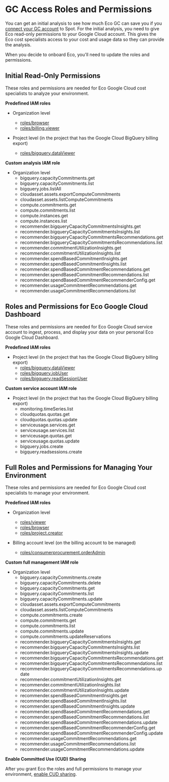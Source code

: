 <meta name="robots" content="noindex">

# GC Access Roles and Permissions

You can get an initial analysis to see how much Eco GC can save you if you [connect your GC account](eco/getting-started/gettingstarted-gc) to Spot. For the initial analysis, you need to give Eco read-only permissions to your Google Cloud account. This gives the Eco cost specialists access to your cost and usage data so they can provide the analysis.

When you decide to onboard Eco, you'll need to update the roles and permissions.

## Initial Read-Only Permissions 

These roles and permissions are needed for Eco Google Cloud cost specialists to analyze your environment.

**Predefined IAM roles**

* Organization level
   * [roles/browser](https://cloud.google.com/resource-manager/docs/access-control-org#browser)
   * [roles/billing.viewer](https://cloud.google.com/billing/docs/how-to/billing-access#billing.viewer)

* Project level (in the project that has the Google Cloud BigQuery billing export)
   * [roles/bigquery.dataViewer](https://cloud.google.com/bigquery/docs/access-control#bigquery.dataViewer)

**Custom analysis IAM role**

* Organization level
   * bigquery.capacityCommitments.get
   * bigquery.capacityCommitments.list
   * bigquery.jobs.listAll
   * cloudasset.assets.exportComputeCommitments
   * cloudasset.assets.listComputeCommitments
   * compute.commitments.get
   * compute.commitments.list
   * compute.instances.get
   * compute.instances.list
   * recommender.bigqueryCapacityCommitmentsInsights.get
   * recommender.bigqueryCapacityCommitmentsInsights.list
   * recommender.bigqueryCapacityCommitmentsRecommendations.get
   * recommender.bigqueryCapacityCommitmentsRecommendations.list
   * recommender.commitmentUtilizationInsights.get
   * recommender.commitmentUtilizationInsights.list
   * recommender.spendBasedCommitmentInsights.get
   * recommender.spendBasedCommitmentInsights.list
   * recommender.spendBasedCommitmentRecommendations.get
   * recommender.spendBasedCommitmentRecommendations.list
   * recommender.spendBasedCommitmentRecommenderConfig.get
   * recommender.usageCommitmentRecommendations.get
   * recommender.usageCommitmentRecommendations.list
 

## Roles and Permissions for Eco Google Cloud Dashboard

These roles and permissions are needed for Eco Google Cloud service account to ingest, process, and display your data on your personal Eco Google Cloud Dashboard.

**Predefined IAM roles**

* Project level (in the project that has the Google Cloud BigQuery billing export)
   * [roles/bigquery.dataViewer](https://cloud.google.com/bigquery/docs/access-control#bigquery.dataViewer)
   * [roles/bigquery.jobUser](https://cloud.google.com/bigquery/docs/access-control#bigquery.jobUser)
   * [roles/bigquery.readSessionUser](https://cloud.google.com/bigquery/docs/access-control#bigquery.readSessionUser)

**Custom service account IAM role**

* Project level (in the project that has the Google Cloud BigQuery billing export)
   * monitoring.timeSeries.list
   * cloudquotas.quotas.get
   * cloudquotas.quotas.update
   * serviceusage.services.get
   * serviceusage.services.list
   * serviceusage.quotas.get
   * serviceusage.quotas.update
   * bigquery.jobs.create
   * bigquery.readsessions.create

## Full Roles and Permissions for Managing Your Environment

These roles and permissions are needed for Eco Google Cloud cost specialists to manage your environment.

**Predefined IAM roles**

* Organization level
   * [roles/viewer](https://cloud.google.com/iam/docs/understanding-roles#legacy-basic)
   * [roles/browser](https://cloud.google.com/resource-manager/docs/access-control-org#browser)
   * [roles/project.creator](https://cloud.google.com/iam/docs/understanding-roles#resourcemanager.projectCreator)
 
* Billing account level (on the billing account to be managed)
   * [roles/consumerprocurement.orderAdmin](https://cloud.google.com/marketplace/docs/access-control#consumerprocurement.orderAdmin)

**Custom full management IAM role**

* Organization level
   * bigquery.capacityCommitments.create
   * bigquery.capacityCommitments.delete
   * bigquery.capacityCommitments.get
   * bigquery.capacityCommitments.list
   * bigquery.capacityCommitments.update
   * cloudasset.assets.exportComputeCommitments
   * cloudasset.assets.listComputeCommitments
   * compute.commitments.create
   * compute.commitments.get
   * compute.commitments.list
   * compute.commitments.update
   * compute.commitments.updateReservations
   * recommender.bigqueryCapacityCommitmentsInsights.get
   * recommender.bigqueryCapacityCommitmentsInsights.list
   * recommender.bigqueryCapacityCommitmentsInsights.update
   * recommender.bigqueryCapacityCommitmentsRecommendations.get
   * recommender.bigqueryCapacityCommitmentsRecommendations.list
   * recommender.bigqueryCapacityCommitmentsRecommendations.update
   * recommender.commitmentUtilizationInsights.get
   * recommender.commitmentUtilizationInsights.list
   * recommender.commitmentUtilizationInsights.update
   * recommender.spendBasedCommitmentInsights.get
   * recommender.spendBasedCommitmentInsights.list
   * recommender.spendBasedCommitmentInsights.update
   * recommender.spendBasedCommitmentRecommendations.get
   * recommender.spendBasedCommitmentRecommendations.list
   * recommender.spendBasedCommitmentRecommendations.update
   * recommender.spendBasedCommitmentRecommenderConfig.get
   * recommender.spendBasedCommitmentRecommenderConfig.update
   * recommender.usageCommitmentRecommendations.get
   * recommender.usageCommitmentRecommendations.list
   * recommender.usageCommitmentRecommendations.update

**Enable Committed Use (CUD) Sharing**

After you grant Eco the roles and full permissions to manage your environment, [enable CUD sharing](https://cloud.google.com/compute/docs/instances/signing-up-committed-use-discounts#turning_on_committed_use_discount_sharing).
